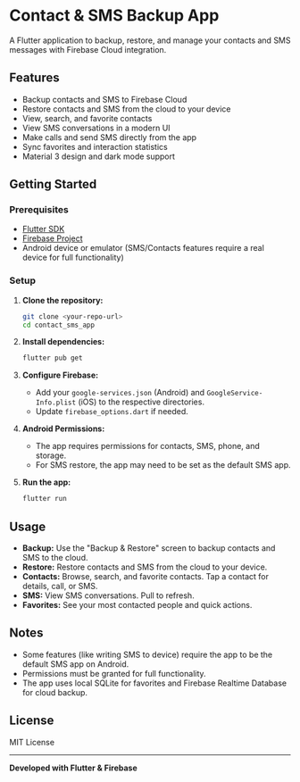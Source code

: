 # Contact & SMS Backup App

A Flutter application to backup, restore, and manage your contacts and SMS messages with Firebase Cloud integration.

## Features

- Backup contacts and SMS to Firebase Cloud
- Restore contacts and SMS from the cloud to your device
- View, search, and favorite contacts
- View SMS conversations in a modern UI
- Make calls and send SMS directly from the app
- Sync favorites and interaction statistics
- Material 3 design and dark mode support

## Getting Started

### Prerequisites

- [Flutter SDK](https://flutter.dev/docs/get-started/install)
- [Firebase Project](https://console.firebase.google.com/)
- Android device or emulator (SMS/Contacts features require a real device for full functionality)

### Setup

1. **Clone the repository:**
   ```sh
   git clone <your-repo-url>
   cd contact_sms_app
   ```

2. **Install dependencies:**
   ```sh
   flutter pub get
   ```

3. **Configure Firebase:**
   - Add your `google-services.json` (Android) and `GoogleService-Info.plist` (iOS) to the respective directories.
   - Update `firebase_options.dart` if needed.

4. **Android Permissions:**
   - The app requires permissions for contacts, SMS, phone, and storage.
   - For SMS restore, the app may need to be set as the default SMS app.

5. **Run the app:**
   ```sh
   flutter run
   ```

## Usage

- **Backup:** Use the "Backup & Restore" screen to backup contacts and SMS to the cloud.
- **Restore:** Restore contacts and SMS from the cloud to your device.
- **Contacts:** Browse, search, and favorite contacts. Tap a contact for details, call, or SMS.
- **SMS:** View SMS conversations. Pull to refresh.
- **Favorites:** See your most contacted people and quick actions.

## Notes

- Some features (like writing SMS to device) require the app to be the default SMS app on Android.
- Permissions must be granted for full functionality.
- The app uses local SQLite for favorites and Firebase Realtime Database for cloud backup.

## License

MIT License

---

**Developed with Flutter & Firebase**
